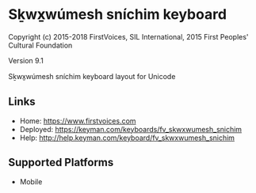 Sḵwx̱wúmesh sníchim keyboard
======================

Copyright (c) 2015-2018 FirstVoices, SIL International, 2015 First Peoples' Cultural Foundation

Version 9.1

Sḵwx̱wúmesh sníchim keyboard layout for Unicode

Links
-----

 * Home:     <https://www.firstvoices.com>
 * Deployed: <https://keyman.com/keyboards/fv_skwxwumesh_snichim>
 * Help:     <http://help.keyman.com/keyboard/fv_skwxwumesh_snichim>
 
Supported Platforms
-------------------

 * Mobile
